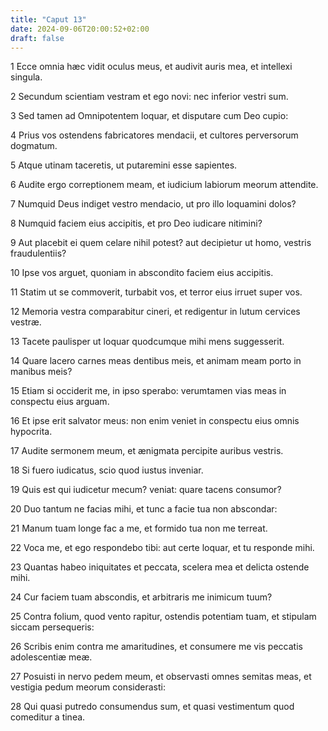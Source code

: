 ```yaml
---
title: "Caput 13"
date: 2024-09-06T20:00:52+02:00
draft: false
---
```



1 Ecce omnia hæc vidit oculus meus, et audivit auris mea, et intellexi singula.

2 Secundum scientiam vestram et ego novi: nec inferior vestri sum.

3 Sed tamen ad Omnipotentem loquar, et disputare cum Deo cupio:

4 Prius vos ostendens fabricatores mendacii, et cultores perversorum dogmatum.

5 Atque utinam taceretis, ut putaremini esse sapientes.

6 Audite ergo correptionem meam, et iudicium labiorum meorum attendite.

7 Numquid Deus indiget vestro mendacio, ut pro illo loquamini dolos?

8 Numquid faciem eius accipitis, et pro Deo iudicare nitimini?

9 Aut placebit ei quem celare nihil potest? aut decipietur ut homo, vestris fraudulentiis?

10 Ipse vos arguet, quoniam in abscondito faciem eius accipitis.

11 Statim ut se commoverit, turbabit vos, et terror eius irruet super vos.

12 Memoria vestra comparabitur cineri, et redigentur in lutum cervices vestræ.

13 Tacete paulisper ut loquar quodcumque mihi mens suggesserit.

14 Quare lacero carnes meas dentibus meis, et animam meam porto in manibus meis?

15 Etiam si occiderit me, in ipso sperabo: verumtamen vias meas in conspectu eius arguam.

16 Et ipse erit salvator meus: non enim veniet in conspectu eius omnis hypocrita.

17 Audite sermonem meum, et ænigmata percipite auribus vestris.

18 Si fuero iudicatus, scio quod iustus inveniar.

19 Quis est qui iudicetur mecum? veniat: quare tacens consumor?

20 Duo tantum ne facias mihi, et tunc a facie tua non abscondar:

21 Manum tuam longe fac a me, et formido tua non me terreat.

22 Voca me, et ego respondebo tibi: aut certe loquar, et tu responde mihi.

23 Quantas habeo iniquitates et peccata, scelera mea et delicta ostende mihi.

24 Cur faciem tuam abscondis, et arbitraris me inimicum tuum?

25 Contra folium, quod vento rapitur, ostendis potentiam tuam, et stipulam siccam persequeris:

26 Scribis enim contra me amaritudines, et consumere me vis peccatis adolescentiæ meæ.

27 Posuisti in nervo pedem meum, et observasti omnes semitas meas, et vestigia pedum meorum considerasti:

28 Qui quasi putredo consumendus sum, et quasi vestimentum quod comeditur a tinea.

